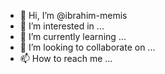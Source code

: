 - 👋 Hi, I’m @ibrahim-memis
- 👀 I’m interested in ...
- 🌱 I’m currently learning ...
- 💞️ I’m looking to collaborate on ...
- 📫 How to reach me ...

<!---
ibrahim-memis/ibrahim-memis is a ✨ special ✨ repository because its `README.md` (this file) appears on your GitHub profile.
You can click the Preview link to take a look at your changes.
--->
